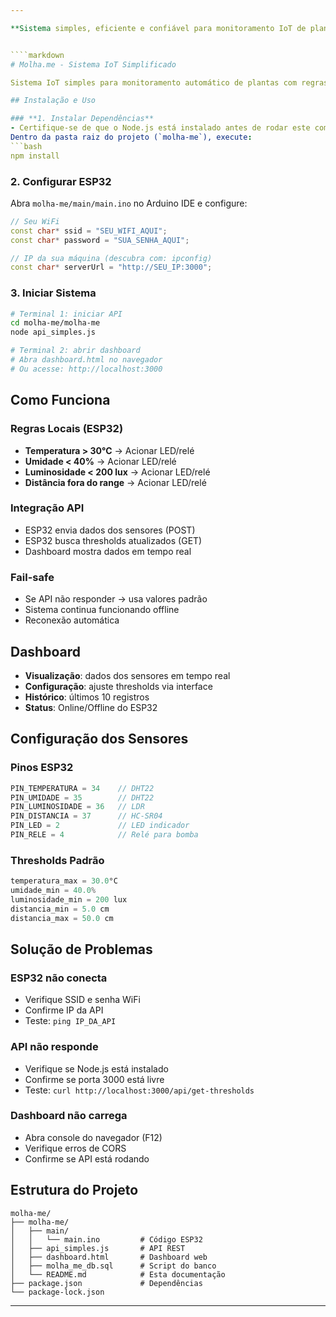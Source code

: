 ```yaml
---

**Sistema simples, eficiente e confiável para monitoramento IoT de plantas!**


````markdown
# Molha.me - Sistema IoT Simplificado

Sistema IoT simples para monitoramento automático de plantas com regras locais no ESP32 e dashboard web.

## Instalação e Uso

### **1. Instalar Dependências**
- Certifique-se de que o Node.js está instalado antes de rodar este comando.
Dentro da pasta raiz do projeto (`molha-me`), execute:
```bash
npm install
````

### **2. Configurar ESP32**

Abra `molha-me/main/main.ino` no Arduino IDE e configure:

```cpp
// Seu WiFi
const char* ssid = "SEU_WIFI_AQUI";
const char* password = "SUA_SENHA_AQUI";

// IP da sua máquina (descubra com: ipconfig)
const char* serverUrl = "http://SEU_IP:3000";
```

### **3. Iniciar Sistema**

```bash
# Terminal 1: iniciar API
cd molha-me/molha-me
node api_simples.js

# Terminal 2: abrir dashboard
# Abra dashboard.html no navegador
# Ou acesse: http://localhost:3000
```

## Como Funciona

### **Regras Locais (ESP32)**

* **Temperatura > 30°C** → Acionar LED/relé
* **Umidade < 40%** → Acionar LED/relé
* **Luminosidade < 200 lux** → Acionar LED/relé
* **Distância fora do range** → Acionar LED/relé

### **Integração API**

* ESP32 envia dados dos sensores (POST)
* ESP32 busca thresholds atualizados (GET)
* Dashboard mostra dados em tempo real

### **Fail-safe**

* Se API não responder → usa valores padrão
* Sistema continua funcionando offline
* Reconexão automática

## Dashboard

* **Visualização**: dados dos sensores em tempo real
* **Configuração**: ajuste thresholds via interface
* **Histórico**: últimos 10 registros
* **Status**: Online/Offline do ESP32

## Configuração dos Sensores

### **Pinos ESP32**

```cpp
PIN_TEMPERATURA = 34    // DHT22
PIN_UMIDADE = 35        // DHT22
PIN_LUMINOSIDADE = 36   // LDR
PIN_DISTANCIA = 37      // HC-SR04
PIN_LED = 2             // LED indicador
PIN_RELE = 4            // Relé para bomba
```

### **Thresholds Padrão**

```cpp
temperatura_max = 30.0°C
umidade_min = 40.0%
luminosidade_min = 200 lux
distancia_min = 5.0 cm
distancia_max = 50.0 cm
```

## Solução de Problemas

### **ESP32 não conecta**

* Verifique SSID e senha WiFi
* Confirme IP da API
* Teste: `ping IP_DA_API`

### **API não responde**

* Verifique se Node.js está instalado
* Confirme se porta 3000 está livre
* Teste: `curl http://localhost:3000/api/get-thresholds`

### **Dashboard não carrega**

* Abra console do navegador (F12)
* Verifique erros de CORS
* Confirme se API está rodando

## Estrutura do Projeto

```
molha-me/
├── molha-me/
│   ├── main/
│   │   └── main.ino         # Código ESP32
│   ├── api_simples.js       # API REST
│   ├── dashboard.html       # Dashboard web
│   ├── molha_me_db.sql      # Script do banco
│   └── README.md            # Esta documentação
├── package.json             # Dependências
└── package-lock.json
```
---
```

